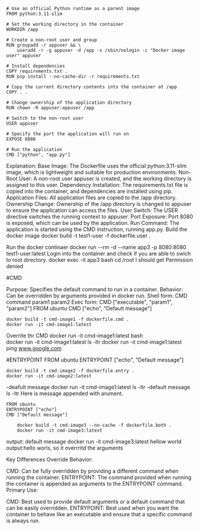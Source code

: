     # Use an official Python runtime as a parent image
    FROM python:3.11-slim

    # Set the working directory in the container
    WORKDIR /app

    # Create a non-root user and group
    RUN groupadd -r appuser && \
        useradd -r -g appuser -d /app -s /sbin/nologin -c "Docker image user" appuser

    # Install dependencies
    COPY requirements.txt .
    RUN pip install --no-cache-dir -r requirements.txt

    # Copy the current directory contents into the container at /app
    COPY . .

    # Change ownership of the application directory
    RUN chown -R appuser:appuser /app

    # Switch to the non-root user
    USER appuser

    # Specify the port the application will run on
    EXPOSE 8080

    # Run the application
    CMD ["python", "app.py"]


Explanation:
Base Image: The Dockerfile uses the official python:3.11-slim image, which is lightweight and suitable for production environments.
Non-Root User: A non-root user appuser is created, and the working directory is assigned to this user.
Dependency Installation: The requirements.txt file is copied into the container, and dependencies are installed using pip.
Application Files: All application files are copied to the /app directory.
Ownership Change: Ownership of the /app directory is changed to appuser to ensure the application can access the files.
User Switch: The USER directive switches the running context to appuser.
Port Exposure: Port 8080 is exposed, which can be used by the application.
Run Command: The application is started using the CMD instruction, running app.py.
Build the docker image
    docker build -t test1-user -f dockerfile.user .

Run the docker continaer
    docker run --rm -d --name app3 -p 8080:8080 test1-user:latest
Login into the container and check if you are able to swich to root directory.
    docker exec -it app3 bash
    cd /root
I should get  Permission denied 



#CMD

Purpose: Specifies the default command to run in a container.
Behavior: Can be overridden by arguments provided in docker run.
Shell form: CMD command param1 param2
Exec form: CMD ["executable", "param1", "param2"]
    FROM ubuntu
    CMD ["echo", "Default message"]

    docker build -t cmd-image1 -f dockerfile.cmd .
    docker run -it cmd-image1:latest
 Overrite thr CMD
    docker run -it cmd-image1:latest bash   
    docker run -it cmd-image1:latest ls -ltr
    docker run -it cmd-image1:latest ping www.google.com

#ENTRYPOINT
    FROM ubuntu
    ENTRYPOINT ["echo", "Default message"]

    docker build -t cmd-image2 -f dockerfile.entry .
    docker run -it cmd-image2:latest
-deafult message
    docker run -it cmd-image1:latest ls -ltr
-default message ls -ltr
Here is message appended with arument. 


    FROM ubuntu
    ENTRYPOINT ["echo"]
    CMD ["Default message"]

        docker build -t cmd-image3 --no-cache -f dockerfile.both .
        docker run -it cmd-image3:latest
output: default message
        docker run -it cmd-image3:latest hellow world   
output:hello worls, so it overrritd the arguments        

Key Differences
Override Behavior:

CMD: Can be fully overridden by providing a different command when running the container.
ENTRYPOINT: The command provided when running the container is appended as arguments to the ENTRYPOINT command.
Primary Use:

CMD: Best used to provide default arguments or a default command that can be easily overridden.
ENTRYPOINT: Best used when you want the container to behave like an executable and ensure that a specific command is always run.